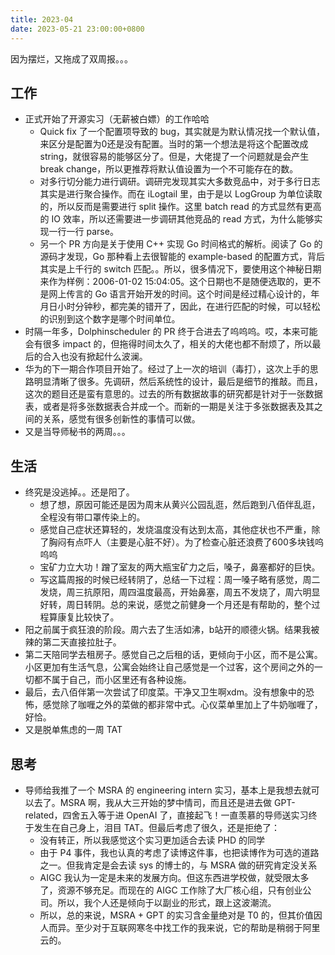 ```yaml
---
title: 2023-04
date: 2023-05-21 23:00:00+0800
---
```


因为摆烂，又拖成了双周报。。。

## 工作

* 正式开始了开源实习（无薪被白嫖）的工作哈哈
    * Quick fix 了一个配置项导致的 bug，其实就是为默认情况找一个默认值，来区分是配置为0还是没有配置。当时的第一个想法是将这个配置改成 string，就很容易的能够区分了。但是，大佬提了一个问题就是会产生 break change，所以更推荐将默认值设置为一个不可能存在的数。
    * 对多行切分能力进行调研。调研完发现其实大多数竞品中，对于多行日志其实是进行聚合操作。而在 iLogtail 里，由于是以 LogGroup 为单位读取的，所以反而是需要进行 split 操作。这里 batch read 的方式显然有更高的 IO 效率，所以还需要进一步调研其他竞品的 read 方式，为什么能够实现一行一行 parse。
    * 另一个 PR 方向是关于使用 C++ 实现 Go 时间格式的解析。阅读了 Go 的源码才发现，Go 那种看上去很智能的 example-based 的配置方式，背后其实是上千行的 switch 匹配。。所以，很多情况下，要使用这个神秘日期来作为样例：2006-01-02 15:04:05。这个日期也不是随便选取的，更不是网上传言的 Go 语言开始开发的时间。这个时间是经过精心设计的，年月日小时分钟秒，都完美的错开了，因此，在进行匹配的时候，可以轻松的识别到这个数字是哪个时间单位。
* 时隔一年多，Dolphinscheduler 的 PR 终于合进去了呜呜呜。哎，本来可能会有很多 impact 的，但拖得时间太久了，相关的大佬也都不耐烦了，所以最后的合入也没有掀起什么波澜。
* 华为的下一期合作项目开始了。经过了上一次的培训（毒打），这次上手的思路明显清晰了很多。先调研，然后系统性的设计，最后是细节的推敲。而且，这次的题目还是蛮有意思的。过去的所有数据故事的研究都是针对于一张数据表，或者是将多张数据表合并成一个。而新的一期是关注于多张数据表及其之间的关系，感觉有很多创新性的事情可以做。
* 又是当导师秘书的两周。。。

## 生活

* 终究是没逃掉。。还是阳了。
    * 想了想，原因可能还是因为周末从黄兴公园乱逛，然后跑到八佰伴乱逛，全程没有带口罩传染上的。
    * 感觉自己症状还算轻的，发烧温度没有达到太高，其他症状也不严重，除了胸闷有点吓人（主要是心脏不好）。为了检查心脏还浪费了600多块钱呜呜呜
    * 宝矿力立大功！蹭了室友的两大瓶宝矿力之后，嗓子，鼻塞都好的巨快。
    * 写这篇周报的时候已经转阴了，总结一下过程：周一嗓子略有感觉，周二发烧，周三抗原阳，周四温度最高，开始鼻塞，周五不发烧了，周六明显好转，周日转阴。总的来说，感觉之前健身一个月还是有帮助的，整个过程算康复比较快了。
* 阳之前属于疯狂浪的阶段。周六去了生活如沸，b站开的顺德火锅。结果我被辣的第二天直接拉肚子。
* 第二天陪同学去租房子。感觉自己之后租的话，更倾向于小区，而不是公寓。小区更加有生活气息，公寓会始终让自己感觉是一个过客，这个房间之外的一切都不属于自己，而小区里还有各种设施。
* 最后，去八佰伴第一次尝试了印度菜。干净又卫生啊xdm。没有想象中的恐怖，感觉除了咖喱之外的菜做的都非常中式。心仪菜单里加上了牛奶咖喱了，好恰。
* 又是脱单焦虑的一周 TAT

## 思考

* 导师给我推了一个 MSRA 的 engineering intern 实习，基本上是我想去就可以去了。MSRA 啊，我从大三开始的梦中情司，而且还是进去做 GPT-related，四舍五入等于进 OpenAI 了，直接起飞！一直羡慕的导师送实习终于发生在自己身上，泪目 TAT。但最后考虑了很久，还是拒绝了：
    * 没有转正，所以我感觉这个实习更加适合去读 PHD 的同学
    * 由于 P4 事件，我也认真的考虑了读博这件事，也把读博作为可选的道路之一。但我肯定是会去读 sys 的博士的，与 MSRA 做的研究肯定没关系
    * AIGC 我认为一定是未来的发展方向。但这东西进学校做，就受限太多了，资源不够充足。而现在的 AIGC 工作除了大厂核心组，只有创业公司。所以，我个人还是倾向于以副业的形式，跟上这波潮流。
    * 所以，总的来说，MSRA + GPT 的实习含金量绝对是 T0 的，但其价值因人而异。至少对于互联网寒冬中找工作的我来说，它的帮助是稍弱于阿里云的。

